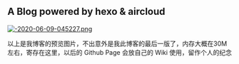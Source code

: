 ## A Blog powered by hexo & aircloud

[![-2020-06-09-045227.png](https://i.dfslfh.cn/images/2020/06/08/-2020-06-09-045227.png)](https://i.dfslfh.cn/image/hzv)

以上是我博客的预览图片，不出意外是我此博客的最后一版了，内存大概在30M左右，寄存在这里，以后的 Github Page 会放自己的 Wiki 使用，留作个人的纪念
